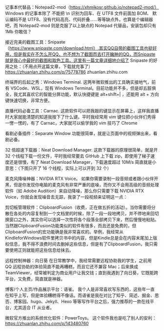  记事本代替品：Notepad2-mod（https://xhmikosr.github.io/notepad2-mod/）
 Windows 的记事本除了 不能把 \n 识别为回车、在 UTF8 文件前面加 BOM、 默认编码不是 UTF8、没有代码高亮、代码折叠……等等缺点外，也算是个编辑器吧，而 Notepad2-mod 则是克服了以上缺点的 Notepad 代替品，安装包却只有 1Mb 你敢信？

接近完美的截图工具：Snipaste（https://www.snipaste.com/download.html）.其实QQ自带的截图工具也挺好用，但是我实在不怎么开QQ，也不想为了截图而去打开臃肿的QQ，而Snipaste就是我心中最好的截图和取色工具。这里有一篇文章详细地介绍了 Snipaste 的好用之处：（不用点开这篇文章，下载就完事了）https://zhuanlan.zhihu.com/p/75778786 zhuanlan.zhihu.com

终端界的后起之秀：Windows Terminal.   这两年微软推出的工具确实接地气，前有 VSCode、WSL，现有 Windows Terminal。目前功能并不多，但是却五脏俱全，我尤其喜欢它的智能分屏功能，默认快捷键是 alt+shift+| ，还能用 alt + 方向键快速切换，非常方便。
    
直播代码必备工具：Carnac.     这款软件可以把我敲的键显示在屏幕上，这样我直播时大家就能清楚的知道我按下了什么键。平时我经常用 vim 键位把小伙伴们秀得一愣一愣的，有了 Carnac，大家就可以偷学我的 vim 技巧了 Chrome 

看剧必备插件：Separate Window  功能很简单，就是让页面中的视频弹出来，看剧必备。
    
32 倍超速下载器：Neat Download Manager.     这款下载器的原理很简单，就是开 32 个线程下载一份文件，平时我经常要去 GitHub 上下载 zip，即使用了梯子速度还是很慢，有了 Neat Download Manager，下载速度超过 10M/s 简直就是小意思：（下图只开了 16 个线程，实际上可以开到 32 个）
    
麦克风降噪神器：NVIDIA RTX Voice。   如果你需要录制一段音频或者跟小伙伴开黑，但是你发现你电脑的麦克风有非常严重的底噪，而你又不会用高级的音频处理软件（如 Adobe Audition）来自动降噪，那么你只需要下载 NVIDIA RTX Voice，你就会发现噪音去无踪，我录了一段视频来证明这一点：
    
剪切板管理软件：ClipboardFusion（收费，正在做五折的活动）。当你需要将分散在各处的内容复制到一个文档里的时候，除了一段一段地拷贝，并不停地来回切换窗口之外，其实你可以选择一次性将各个段落全部拷贝下来，然后慢慢地粘贴。当然跟ClipboardFusion功能类似的软件有很多，而且还是免费的，但ClipboardFusion的宏功能确是我非常喜欢的。举例，我经常从KindleforWindows软件里拷贝书中的内容，但是Kindle总是会在内容末尾加上版权信息，我不得不浪费时间去删掉这些信息，但是有了ClipboardFusion，我只需要使用正则就能把这些信息给抹去。

远程控制神器：向日葵 在日常教学中，我经常需要远程协助我的学生，之前用 QQ 远程协助的体验简直不能再糟糕，而且它还不兼容 Mac；后来换成 TeamViewer，经常被判定为商业用户让我交钱；直到我遇到了向日葵，它既能跨平台，又免费，简直就是神器。
    
博客/个人主页/作品展示平台：语雀。  我个人是非常喜欢写东西的，这些年一直在知乎上写，但是体验糟糕得不像话。而语雀是我在对比了知乎、简述、掘金、思否、博客园、hugo、Jekyll、Hexo 等等写作平台之后，强力推荐的一款在线平台，尤其适合 IT 从业者。

微软官方推出的系统优化软件：PowerToys。    这个软件我也是吃了别人的安利：https://zhuanlan.zhihu.com/p/143480760
